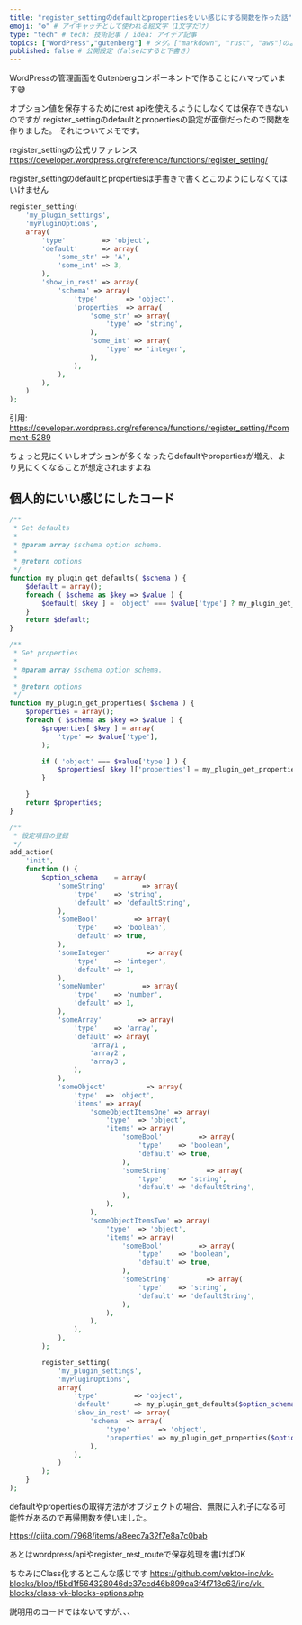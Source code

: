 ```yaml
---
title: "register_settingのdefaultとpropertiesをいい感じにする関数を作った話" # 記事のタイトル
emoji: "⚙️" # アイキャッチとして使われる絵文字（1文字だけ）
type: "tech" # tech: 技術記事 / idea: アイデア記事
topics: ["WordPress","gutenberg"] # タグ。["markdown", "rust", "aws"]のように指定する
published: false # 公開設定（falseにすると下書き）
---
```


WordPressの管理画面をGutenbergコンポーネントで作ることにハマっています😅

オプション値を保存するためにrest apiを使えるようにしなくては保存できないのですが
register_settingのdefaultとpropertiesの設定が面倒だったので関数を作りました。
それについてメモです。

register_settingの公式リファレンス
https://developer.wordpress.org/reference/functions/register_setting/

register_settingのdefaultとpropertiesは手書きで書くとこのようにしなくてはいけません
```PHP
register_setting(
    'my_plugin_settings',
    'myPluginOptions',
    array(
        'type'         => 'object',
        'default'      => array(
            'some_str' => 'A',
            'some_int' => 3,
        ),
        'show_in_rest' => array(
            'schema' => array(
                'type'       => 'object',
                'properties' => array(
                    'some_str' => array(
                        'type' => 'string',
                    ),
                    'some_int' => array(
                        'type' => 'integer',
                    ),
                ),
            ),
        ),
    )
);
```
引用:
https://developer.wordpress.org/reference/functions/register_setting/#comment-5289

ちょっと見にくいしオプションが多くなったらdefaultやpropertiesが増え、より見にくくなることが想定されますよね

## 個人的にいい感じにしたコード
 
```PHP
/**
 * Get defaults
 *
 * @param array $schema option schema.
 *
 * @return options
 */
function my_plugin_get_defaults( $schema ) {
	$default = array();
	foreach ( $schema as $key => $value ) {
		$default[ $key ] = 'object' === $value['type'] ? my_plugin_get_defaults( $value['items'] ) : $value['default'];
	}
	return $default;
}

/**
 * Get properties
 *
 * @param array $schema option schema.
 *
 * @return options
 */
function my_plugin_get_properties( $schema ) {
	$properties = array();
	foreach ( $schema as $key => $value ) {
		$properties[ $key ] = array(
			'type' => $value['type'],
		);

		if ( 'object' === $value['type'] ) {
			$properties[ $key ]['properties'] = my_plugin_get_properties( $value['items'] );
		}	

	}
	return $properties;
}

/**
 * 設定項目の登録
 */
add_action(
	'init',
	function () {
		$option_schema    = array(
			'someString'         => array(
				'type'    => 'string',
				'default' => 'defaultString',
			),
			'someBool'         => array(
				'type'    => 'boolean',
				'default' => true,
			),
			'someInteger'         => array(
				'type'    => 'integer',
				'default' => 1,
			),
			'someNumber'         => array(
				'type'    => 'number',
				'default' => 1,
			),
			'someArray'         => array(
				'type'    => 'array',
				'default' => array(
					'array1',
					'array2',
					'array3',
				),
			),
			'someObject'          => array(
				'type'  => 'object',
				'items' => array(
					'someObjectItemsOne' => array(
						'type'  => 'object',
						'items' => array(
							'someBool'         => array(
								'type'    => 'boolean',
								'default' => true,
							),
							'someString'         => array(
								'type'    => 'string',
								'default' => 'defaultString',
							),
						),
					),
					'someObjectItemsTwo' => array(
						'type'  => 'object',
						'items' => array(
							'someBool'         => array(
								'type'    => 'boolean',
								'default' => true,
							),
							'someString'         => array(
								'type'    => 'string',
								'default' => 'defaultString',
							),
						),
					),
				),
			),
		);

		register_setting(
			'my_plugin_settings',
			'myPluginOptions',
			array(
				'type'         => 'object',
				'default'      => my_plugin_get_defaults($option_schema),
				'show_in_rest' => array(
					'schema' => array(
						'type'       => 'object',
						'properties' => my_plugin_get_properties($option_schema),
					),
				),
			)
		);
	}
);
```
defaultやpropertiesの取得方法がオブジェクトの場合、無限に入れ子になる可能性があるので再帰関数を使いました。

https://qiita.com/7968/items/a8eec7a32f7e8a7c0bab

あとはwordpress/apiやregister_rest_routeで保存処理を書けばOK

ちなみにClass化するとこんな感じです
https://github.com/vektor-inc/vk-blocks/blob/f5bd1f564328046de37ecd46b899ca3f4f718c63/inc/vk-blocks/class-vk-blocks-options.php

説明用のコードではないですが、、、

